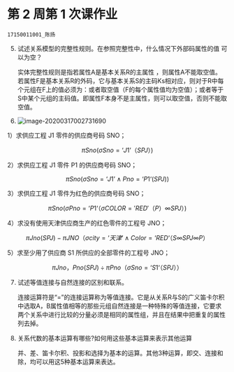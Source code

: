 # 第 2 周第 1 次课作业

`17150011001_陈扬`

5. 试述关系模型的完整性规则。在参照完整性中，什么情况下外部码属性的值 可以为空？

    实体完整性规则是指若属性A是基本关系R的主属性 ，则属性A不能取空值。若属性F是基本关系R的外码，它与基本关系S的主码Ks相对应，则对于R中每个元组在F上的值必须为：或者取空值（F的每个属性值均为空值）；或者等于S中某个元组的主码值。即属性F本身不是主属性，则可以取空值，否则不能取空值。

6. ![image-20200317002731690](https://cy-1256894686.cos.ap-beijing.myqcloud.com/cy/2020-03-16-162732.png)

1）求供应工程 J1 零件的供应商号码 SNO； 

$$πSno(σSno=‘J1’（SPJ）)$$

2）求供应工程 J1 零件 P1 的供应商号码 SNO； 

$$πSno(σSno=‘J1’∧Pno=‘P1‘(SPJ))$$

3）求供应工程 J1 零件为红色的供应商号码 SNO；

$$πSno(σPno=‘P1‘ （σCOLOR='RED'（P）∞SPJ）)$$

 4）求没有使用天津供应商生产的红色零件的工程号 JNO；

$$πJno(SPJ)- πJNO（σcity=‘天津’∧Color=‘RED‘ （S∞SPJ∞P）$$

 5）求至少用了供应商 S1 所供应的全部零件的工程号 JNO；

$$πJno，Pno(SPJ)÷ πPno（σSno=‘S1‘ （SPJ））$$

7. 试述等值连接与自然连接的区别和联系。 

    连接运算符是“=”的连接运算称为等值连接。它是从关系R与S的广义笛卡尔积中选取A，B属性值相等的那些元组自然连接是一种特殊的等值连接，它要求两个关系中进行比较的分量必须是相同的属性组，并且在结果中把重复的属性列去掉。

8. 关系代数的基本运算有哪些?如何用这些基本运算来表示其他运算

    并、差、笛卡尔积、投影和选择为基本的运算。其他3种运算，即交、连接和除，均可以用这5种基本运算来表达。